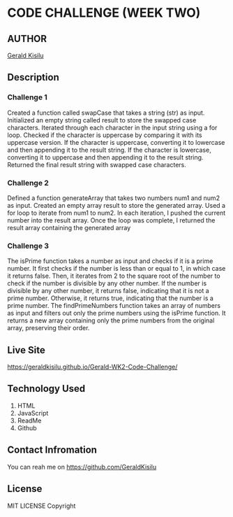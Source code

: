 # CODE CHALLENGE (WEEK TWO)

## AUTHOR
[Gerald Kisilu](https://geraldkisilu.github.io/Gerald-WK2-Code-Challenge/)

## Description

### Challenge 1
Created a function called swapCase that takes a string (str) as input.
Initialized an empty string called result to store the swapped case characters.
Iterated through each character in the input string using a for loop.
Checked if the character is uppercase by comparing it with its uppercase version.
If the character is uppercase, converting it to lowercase and then appending it to the result string.
If the character is lowercase, converting it to uppercase and  then appending it to the result string.
Returned the final result string with swapped case characters.

### Challenge 2
Defined a function generateArray that takes two numbers num1 and num2 as input.
Created an empty array result to store the generated array.
Used a for loop to iterate from num1 to num2.
In each iteration, I pushed the current number into the result array.
Once the loop was complete, I returned the result array containing the generated array

### Challenge 3
The isPrime function takes a number as input and checks if it is a prime number.
It first checks if the number is less than or equal to 1, in which case it returns false.
Then, it iterates from 2 to the square root of the number to check if the number is divisible by any other number.
If the number is divisible by any other number, it returns false, indicating that it is not a prime number.
Otherwise, it returns true, indicating that the number is a prime number.
The findPrimeNumbers function takes an array of numbers as input and filters out only the prime numbers using the isPrime function.
It returns a new array containing only the prime numbers from the original array, preserving their order.

## Live Site
https://geraldkisilu.github.io/Gerald-WK2-Code-Challenge/

## Technology Used
1. HTML
2. JavaScript
3. ReadMe
4. Github

## Contact Infromation
You can reah me on https://github.com/GeraldKisilu

## License 
MIT LICENSE
Copyright